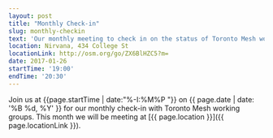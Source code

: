 ```yaml
---
layout: post
title: "Monthly Check-in"
slug: monthly-checkin
text: 'Our monthly meeting to check in on the status of Toronto Mesh working groups.'
location: Nirvana, 434 College St
locationLink: http://osm.org/go/ZX6BlHZC5?m=
date: 2017-01-26
startTime: '19:00'
endTime: '20:30'
---
```


Join us at {{page.startTime | date:"%-I:%M%P "}} on {{ page.date | date: '%B %d, %Y' }} for our monthly check-in with Toronto Mesh working groups. This month we will be meeting at [{{ page.location }}]({{ page.locationLink }}).
